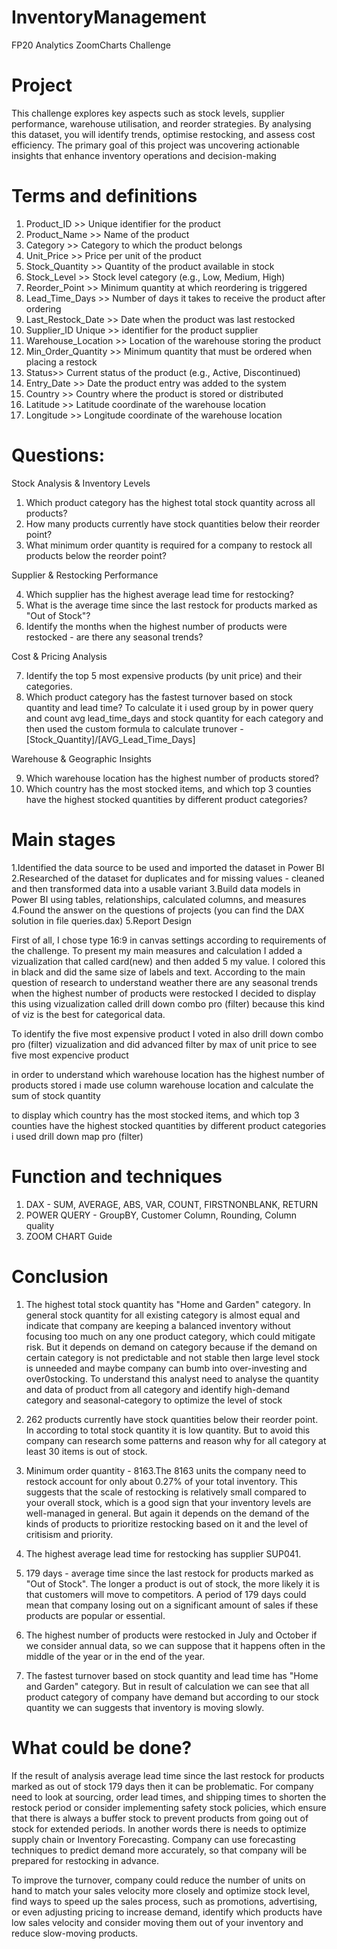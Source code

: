 # InventoryManagement
FP20 Analytics ZoomCharts Challenge

# Project

This challenge explores key aspects such as stock levels, supplier performance, warehouse utilisation, and reorder strategies. By analysing this dataset, you will identify trends, optimise restocking, and assess cost efficiency. The primary goal of this project was uncovering actionable insights that enhance inventory operations and decision-making



# Terms and definitions 

1) Product_ID	>> Unique identifier for the product
2) Product_Name >>	Name of the product
3) Category >>	Category to which the product belongs
4) Unit_Price >>	Price per unit of the product
5) Stock_Quantity >>	Quantity of the product available in stock
6) Stock_Level	>> Stock level category (e.g., Low, Medium, High)
7) Reorder_Point	>> Minimum quantity at which reordering is triggered
8) Lead_Time_Days >>	Number of days it takes to receive the product after ordering
9) Last_Restock_Date	>> Date when the product was last restocked
10) Supplier_ID	Unique >> identifier for the product supplier
11) Warehouse_Location >>	Location of the warehouse storing the product
12) Min_Order_Quantity >>	Minimum quantity that must be ordered when placing a restock
13) Status>>	Current status of the product (e.g., Active, Discontinued)
14) Entry_Date >>	Date the product entry was added to the system
15) Country >>	Country where the product is stored or distributed
16) Latitude >>	Latitude coordinate of the warehouse location
17) Longitude >>	Longitude coordinate of the warehouse location





# Questions: 

Stock Analysis & Inventory Levels
1. Which product category has the highest total stock quantity across all products?
2. How many products currently have stock quantities below their reorder point?
3. What minimum order quantity is required for a company to restock all products below the reorder point?


Supplier & Restocking Performance

4. Which supplier has the highest average lead time for restocking?
5. What is the average time since the last restock for products marked as "Out of Stock"?
6. Identify the months when the highest number of products were restocked - are there any seasonal trends?


Cost & Pricing Analysis

7. Identify the top 5 most expensive products (by unit price) and their categories.
8. Which product category has the fastest turnover based on stock quantity and lead time?
   To calculate it i used group by in power query and count avg lead_time_days and stock quantity for each category and then used the custom formula to calculate trunover - [Stock_Quantity]/[AVG_Lead_Time_Days]


Warehouse & Geographic Insights

9. Which warehouse location has the highest number of products stored?
10. Which country has the most stocked items, and which top 3 counties have the highest stocked quantities by different product categories?


# Main stages 
1.Identified the data source to be used and imported the dataset in Power BI
2.Researched of the dataset for duplicates and for missing values - cleaned and then transformed data into a usable variant
3.Build data models in Power BI using tables, relationships, calculated columns, and measures
4.Found the answer on the questions of projects (you can find the DAX solution in file queries.dax)
5.Report Design

First of all, I chose type 16:9 in canvas settings according to requirements of the challenge. To present my main measures and calculation I added a vizualization that called card(new) and then added 5 my value. I colored this in black and did the same size of labels and text.
According to the main question of research to understand weather there are any seasonal trends when the highest number of products were restocked I decided to display this using vizualization called drill down combo pro (filter) because this kind of viz is the best for categorical data.

To identify the five most expensive product I voted in also drill down combo pro (filter) vizualization and did advanced filter by max of unit price to see five most expencive product

in order to understand which warehouse location has the highest number of products stored i made use column warehouse location and calculate the sum of stock quantity 

to display which country has the most stocked items, and which top 3 counties have the highest stocked quantities by different product categories i used drill down map pro (filter)

# Function and techniques
1. DAX - SUM, AVERAGE, ABS, VAR, COUNT, FIRSTNONBLANK, RETURN
2. POWER QUERY - GroupBY, Customer Column, Rounding, Column quality
3. ZOOM CHART Guide
   

# Conclusion 
1. The highest total stock quantity has "Home and Garden" category. In general stock quantity for all existing category is almost equal and indicate that company are keeping a balanced inventory without focusing too much on any one product category, which could mitigate risk. But it depends on demand on category because if the demand on certain category is not predictable and not stable then large level stock is unneeded and maybe company can bumb into over-investing and over0stocking. To understand this analyst need to analyse the quantity and data of product from all category and identify high-demand category and seasonal-category to optimize the level of stock

2. 262 products currently have stock quantities below their reorder point. In according to total stock quantity it is low quantity. But to avoid this company can research some patterns and reason why for all category at least 30 items is out of stock.

3. Minimum order quantity - 8163.The 8163 units the company need to restock account for only about 0.27% of your total inventory. This suggests that the scale of restocking is relatively small compared to your overall stock, which is a good sign that your inventory levels are well-managed in general. But again it depends on the demand of the kinds of products to prioritize restocking based on it and the level of critisism and priority.

4. The highest average lead time for restocking has supplier SUP041.

5. 179 days - average time since the last restock for products marked as "Out of Stock". The longer a product is out of stock, the more likely it is that customers will move to competitors. A period of 179 days could mean that company losing out on a significant amount of sales if these products are popular or essential. 

6. The highest number of products were restocked in July and October if we consider annual data, so we can suppose that it happens often in the middle of the year or in the end of the year.

8. The fastest turnover based on stock quantity and lead time has "Home and Garden" category. But in result of calculation we can see that all product category of company have demand but according to our stock quantity we can suggests that inventory is moving slowly.



# What could be done? 
If the result of analysis average lead time since the last restock for products marked as out of stock 179 days then it can be problematic. For company need to look at sourcing, order lead times, and shipping times to shorten the restock period or consider implementing safety stock policies, which ensure that there is always a buffer stock to prevent products from going out of stock for extended periods. In another words there is needs to optimize supply chain or Inventory Forecasting. Company can use forecasting techniques to predict demand more accurately, so that company will be prepared for restocking in advance.

To improve the turnover, company could reduce the number of units on hand to match your sales velocity more closely and optimize stock level, find ways to speed up the sales process, such as promotions, advertising, or even adjusting pricing to increase demand, identify which products have low sales velocity and consider moving them out of your inventory and reduce slow-moving products.



